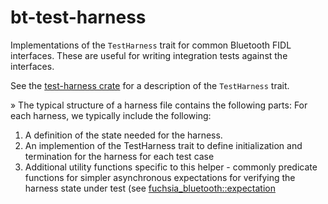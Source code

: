 # bt-test-harness

Implementations of the `TestHarness` trait for common Bluetooth FIDL interfaces. These are useful for writing integration tests against the interfaces.

See the [test-harness crate](/src/connectivity/bluetooth/lib/test-harness) for a description of the `TestHarness` trait.

» The typical structure of a harness file contains the following parts:
For each harness, we typically include the following:
  1. A definition of the state needed for the harness.
  2. An implemention of the TestHarness trait to define initialization and termination for the harness for each test case
  3. Additional utility functions specific to this helper - commonly predicate functions for simpler asynchronous expectations for verifying the harness state under test (see [fuchsia_bluetooth::expectation](/src/connectivity/bluetooth/lib/fuchsia-bluetooth/expectation.rs)
